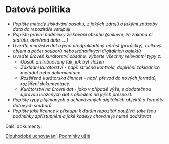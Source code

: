 # Datová politika

- *Popište metody získávání obsahu, z jakých zdrojů a jakými způsoby data do repozitáře vstupují*
- *Popište právní podmínky získávání obsahu (smluvní, ze zákona či statutu, otevřená data, ...)*
- *Uveďte množství dat a jeho předpokládáný nárůst (přírůstky), celkový objem a počet souborů nebo jednotlivých digitálních objektů*
- *Uveďte úroveň kurátorství obsahu. Vyberte všechny relevantní typy z:*
   - *Obsah distribuovaný tak, jak byl vložen*
   - *Základní kurátorství - např. stručná kontrola, doplnění základních metadat nebo dokumentace.*
   - *Rozšířená kurátorská činnost - např. převod do nových formátů, rozšíření dokumentace.*
   - *Kurátorství na úrovni dat - jako v případě výše, s dodatečnou úpravou uložených dat s ohledem na jejich přesnost.*
- *Popište typy přijímaných a uchovávaných digitálních objektů a formáty datových souborů*
- *Popište jaké licence k přístupu k datům repozitář používá, jaké jsou podmínky zpřístupnění a jaké kodexy chování je nutné dodržovat*

Další dokumenty: 

[Dlouhodobé uchovávání](dlouhodobe-uchovavani.md), [Podmínky užití](../organizacni-dokumenty/podminky-uziti.md)
